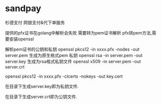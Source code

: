 # sandpay
杉德支付 网银支付&amp;代下单服务

提供的pfx证书在golang中解析会失败 需要转为pem证书解析
  pfx转pem方法,需要安装openssl
  
解析pem证书的公钥和私钥
  openssl pkcs12 -in xxxx.pfx -nodes -out server.pem 生成为原生格式pem 私钥
  openssl rsa -in server.pem -out server.key  生成为rsa格式私钥文件
  openssl x509 -in server.pem  -out server.crt
  
  openssl pkcs12 -in xxxx.pfx -clcerts -nokeys -out key.cert
  
  在目录下生成server.key即为私钥文件.

  在目录下生成server.crt即为公钥文件.
  
